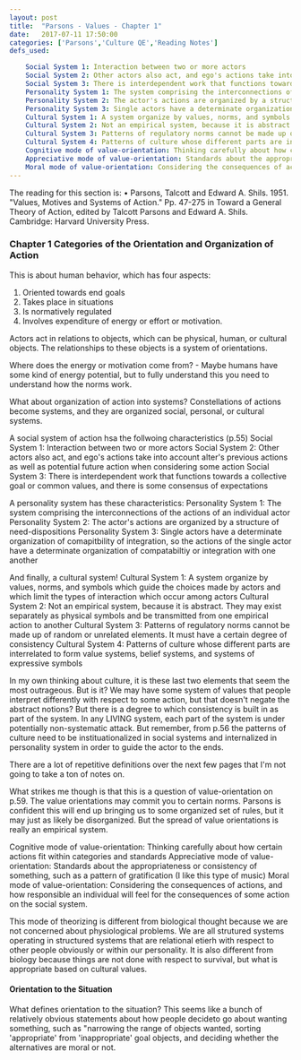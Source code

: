 ```yaml
---
layout: post
title:  "Parsons - Values - Chapter 1"
date:   2017-07-11 17:50:00
categories: ['Parsons','Culture QE','Reading Notes']
defs_used:

    Social System 1: Interaction between two or more actors
    Social System 2: Other actors also act, and ego's actions take into account alter's previous actions as well as potential future action when considering some action
    Social System 3: There is interdependent work that functions towards a collective goal or common values, and there is some consensus of expectations
    Personality System 1: The system comprising the interconnections of the actions of an individual actor
    Personality System 2: The actor's actions are organized by a structure of need-dispositions
    Personality System 3: Single actors have a determinate organization of comapitbility of integration, so the actions of the single actor have a determinate organization of compatabiltiy or integration with one another
    Cultural System 1: A system organize by values, norms, and symbols which guide the choices made by actors and which limit the types of interaction which occur among actors
    Cultural System 2: Not an empirical system, because it is abstract. They may exist separately as physical symbols and be transmitted from one empirical action to another
    Cultural System 3: Patterns of regulatory norms cannot be made up of random or unrelated elements. It must have a certain degree of consistency
    Cultural System 4: Patterns of culture whose different parts are interrelated to form value systems, belief systems, and systems of expressive symbols
    Cognitive mode of value-orientation: Thinking carefully about how certain actions fit within categories and standards
    Appreciative mode of value-orientation: Standards about the appropriateness or consistency of something, such as a pattern of gratification (I like this type of music)
    Moral mode of value-orientation: Considering the consequences of actions, and how responsible an individual will feel for the consequences of some action on the social system. 
---
```


The reading for this section is: •	Parsons, Talcott and Edward A. Shils. 1951. "Values, Motives and Systems of Action." Pp. 47-275 in Toward a General Theory of Action, edited by Talcott Parsons and Edward A. Shils. Cambridge: Harvard University Press.

### Chapter 1 Categories of the Orientation and Organization of Action


This is about human behavior, which has four aspects:
1. Oriented towards end goals
2. Takes place in situations
3. Is normatively regulated
4. Involves expenditure of energy or effort or motivation.

Actors act in relations to objects, which can be physical, human, or cultural objects. The relationships to these objects is a system of orientations.

Where does the energy or motivation come from? -  Maybe humans have some kind of energy potential, but to fully understand this you need to understand how the norms work.

What about organization of action into systems? Constellations of actions become systems, and they are organized social, personal, or cultural systems.

A social system of action hsa the follwoing characteristics (p.55)
<def>Social System 1: Interaction between two or more actors</def>
<def>Social System 2: Other actors also act, and ego's actions take into account alter's previous actions as well as potential future action when considering some action</def>
<def>Social System 3: There is interdependent work that functions towards a collective goal or common values, and there is some consensus of expectations</def>

A personality system has these characteristics:
<def>Personality System 1: The system comprising the interconnections of the actions of an individual actor</def>
<def>Personality System 2: The actor's actions are organized by a structure of need-dispositions</def>
<def>Personality System 3: Single actors have a determinate organization of comapitbility of integration, so the actions of the single actor have a determinate organization of compatabiltiy or integration with one another</def>

And finally, a cultural system!
<def>Cultural System 1: A system organize by values, norms, and symbols which guide the choices made by actors and which limit the types of interaction which occur among actors</def>
<def>Cultural System 2: Not an empirical system, because it is abstract. They may exist separately as physical symbols and be transmitted from one empirical action to another</def>
<def>Cultural System 3: Patterns of regulatory norms cannot be made up of random or unrelated elements. It must have a certain degree of consistency</def>
<def>Cultural System 4: Patterns of culture whose different parts are interrelated to form value systems, belief systems, and systems of expressive symbols</def>

In my own thinking about culture, it is these last two elements that seem the most outrageous. But is it? We may have some system of values that people interpret differently with respect to some action, but that doesn't negate the abstract notions? But there is a degree to which consistency is built in as part of the system. In any LIVING system, each part of the system is under potentially non-systematic attack.  But remember, from p.56 the patterns of culture need to be instituationalized in social systems and internalized in personality system in order to guide the actor to the ends.


There are a lot of repetitive definitions over the next few pages that I'm not going to take a ton of notes on.

What strikes me though is that this is a question of value-orientation on p.59. The value orientations may commit you to certain norms. Parsons is confident this will end up bringing us to some organized set of rules, but it may just as likely be disorganized. But the spread of value orientations is really an empirical system.

<def>Cognitive mode of value-orientation: Thinking carefully about how certain actions fit within categories and standards</def>
<def>Appreciative mode of value-orientation: Standards about the appropriateness or consistency of something, such as a pattern of gratification (I like this type of music)</def>
<def>Moral mode of value-orientation: Considering the consequences of actions, and how responsible an individual will feel for the consequences of some action on the social system. </def>


This mode of theorizing is different from biological thought because we are not concerned about physiological problems. We are all strutured systems operating in structured systems that are relational etierh with respect to other people obviously or within our personality. It is also different from biology because things are not done with respect to survival, but what is appropriate based on cultural values.


#### Orientation to the Situation
What defines orientation to the situation? This seems like a bunch of relatively obvious statements about how people decideto go about wanting something, such as "narrowing the range of objects wanted, sorting 'appropriate' from 'inappropriate' goal objects, and deciding whether the alternatives are moral or not.

